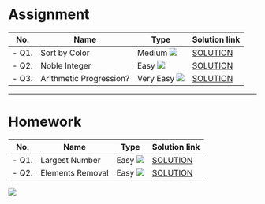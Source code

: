 # Assignment

| No.   | Name                    | Type                                                          | Solution link                                                                   |
|-------|-------------------------|---------------------------------------------------------------|---------------------------------------------------------------------------------|
| - Q1. | Sort by Color           | Medium [![](https://img.shields.io/badge/-MEDIUM-yellow)]()   | [SOLUTION](src/main/java/com/scaler/dsa/assignement/SortbyColor.java)           |
| - Q2. | Noble Integer           | Easy   [![](https://img.shields.io/badge/-EASY-green)]()      | [SOLUTION](src/main/java/com/scaler/dsa/assignement/NobleInteger.java)          |
| - Q3. | Arithmetic Progression? | Very Easy   [![](https://img.shields.io/badge/-EASY-green)]() | [SOLUTION](src/main/java/com/scaler/dsa/assignement/ArithmeticProgression.java) |

*** 

# Homework

| No.   | Name             | Type                                                     | Solution link                                                          |
|-------|------------------|----------------------------------------------------------|------------------------------------------------------------------------|
| - Q1. | Largest Number   | Easy   [![](https://img.shields.io/badge/-EASY-green)]() | [SOLUTION](src/main/java/com/scaler/dsa/homework/LargestNumber.java)   |
| - Q2. | Elements Removal | Easy   [![](https://img.shields.io/badge/-EASY-green)]() | [SOLUTION](src/main/java/com/scaler/dsa/homework/ElementsRemoval.java) |

[![](https://img.shields.io/badge/github-blue?style=for-the-badge)](https://github.com/pashmash372)
